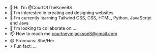 - 👋 Hi, I’m @CourtOfTheKnee88
- 👀 I’m interested in creating and designing websites
- 🌱 I’m currently learning Tailwind CSS, CSS, HTML, Python, JavaScript and Java
- 💞️ I’m looking to collaborate on ...
- 📫 How to reach me courtneymjackson8@gmail.com
- 😄 Pronouns: She/Her
- ⚡ Fun fact: ...

<!---
CourtOfTheKnee88/CourtOfTheKnee88 is a ✨ special ✨ repository because its `README.md` (this file) appears on your GitHub profile.
You can click the Preview link to take a look at your changes.
--->
